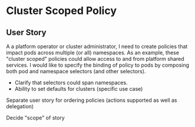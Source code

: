 # Cluster Scoped Policy

## User Story

A a platform operator or cluster administrator, I need to create policies that
impact pods across multiple (or all) namespaces. As an example, these
"cluster scoped" policies could allow access to and from platform shared
services. I would like to specify the binding of policy to pods by composing both
pod and namespace selectors (and other selectors).

* Clarify that selectors could span namespaces.
* Ability to set defaults for clusters (specific use case)

Separate user story for ordering policies (actions supported as well as
delegation)

Decide "scope" of story

